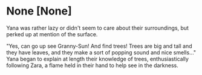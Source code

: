 # None [None]
Yana was rather lazy or didn't seem to care about their surroundings, but perked up at mention of the surface.    

"Yes, can go up see Granny-Sun! And find trees! Trees are big and tall and they have leaves, and they make a sort of popping sound and nice smells..." Yana began to explain at length their knowledge of trees, enthusiastically following Zara, a flame held in their hand to help see in the darkness.

